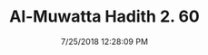 ---
title        : "Al-Muwatta Hadith 2. 60"
date         : 7/25/2018 12:28:09 PM
draft        : false
type         : "hadith"
layout       : "hadith"
BookCode     : "AMH"
VolumeNumber : "2"
HadithNumber : "60"
categories  :  ["Purity - Wudu on Account of Touching the Genitals"]
---